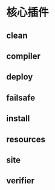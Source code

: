 # 核心插件

## clean

## compiler

## deploy

## failsafe

## install

## resources

## site

## verifier

